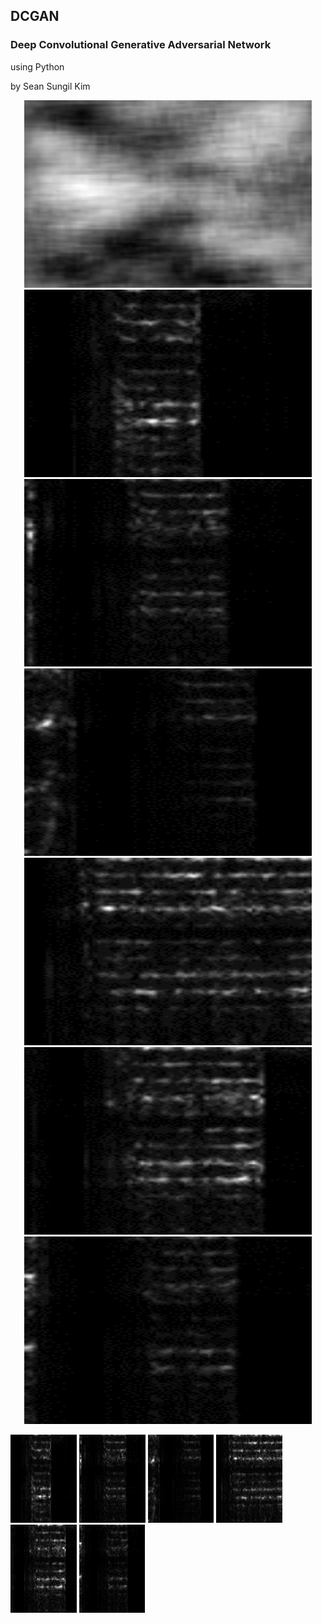 ## DCGAN
### Deep Convolutional Generative Adversarial Network
using Python

by Sean Sungil Kim

<p align="center">
  <img width="460" height="300" src="https://github.com/kimx3314/DCGAN/blob/master/DCGAN.gif">
  <img width="460" height="300" src="https://github.com/kimx3314/DCGAN/blob/master/example%201.png">
  <img width="460" height="300" src="https://github.com/kimx3314/DCGAN/blob/master/example%202.png">
  <img width="460" height="300" src="https://github.com/kimx3314/DCGAN/blob/master/example%203.png">
  <img width="460" height="300" src="https://github.com/kimx3314/DCGAN/blob/master/example%204.png">
  <img width="460" height="300" src="https://github.com/kimx3314/DCGAN/blob/master/example%205.png">
  <img width="460" height="300" src="https://github.com/kimx3314/DCGAN/blob/master/example%206.png">
</p>

 ![alt text](https://github.com/kimx3314/DCGAN/blob/master/example%201.png) ![alt text](https://github.com/kimx3314/DCGAN/blob/master/example%202.png) ![alt text](https://github.com/kimx3314/DCGAN/blob/master/example%203.png) ![alt text](https://github.com/kimx3314/DCGAN/blob/master/example%204.png) ![alt text](https://github.com/kimx3314/DCGAN/blob/master/example%205.png) ![alt text](https://github.com/kimx3314/DCGAN/blob/master/example%206.png)
